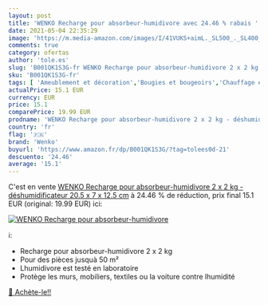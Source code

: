 ```yaml
---
layout: post
title: 'WENKO Recharge pour absorbeur-humidivore avec 24.46 % rabais '
date: 2021-05-04 22:35:29
image: 'https://m.media-amazon.com/images/I/41VUKS+aimL._SL500_._SL400_.jpg'
comments: true
category: ofertas
author: 'tole.es'
slug: 'B001QK1S3G-fr WENKO Recharge pour absorbeur-humidivore 2 x 2 kg -...'
sku: 'B001QK1S3G-fr'
tags: [ 'Ameublement et décoration','Bougies et bougeoirs','Chauffage et climatisation','Cuisine et Maison','Décoration de la maison','Déshumidificateurs','wenko', ]
actualPrice: 15.1 EUR
currency: EUR
price: 15.1
comparePrice: 19.99 EUR
prodname: 'WENKO Recharge pour absorbeur-humidivore 2 x 2 kg - déshumidificateur  20.5 x 7 x 12.5 cm'
country: 'fr'
flag: '🇫🇷'
brand: 'Wenko'
buyurl: 'https://www.amazon.fr/dp/B001QK1S3G/?tag=tolees0d-21'
descuento: '24.46'
average: '15.1'
---
```


C'est en vente [WENKO Recharge pour absorbeur-humidivore 2 x 2 kg - déshumidificateur  20.5 x 7 x 12.5 cm](https://www.amazon.fr/dp/B001QK1S3G/?tag=tolees0d-21)  à  24.46 % de réduction, prix final  15.1 EUR (original: 19.99 EUR) ici:

[![WENKO Recharge pour absorbeur-humidivore](https://m.media-amazon.com/images/I/41VUKS+aimL._SL500_._SL400_.jpg)](https://www.amazon.fr/dp/B001QK1S3G/?tag=tolees0d-21)

ℹ️:

- Recharge pour absorbeur-humidivore 2 x 2 kg
- Pour des pièces jusquà 50 m²
- Lhumidivore est testé en laboratoire
- Protège les murs, mobiliers, textiles ou la voiture contre lhumidité

[🛒 Achète-le!!](https://www.amazon.fr/dp/B001QK1S3G/?tag=tolees0d-21)
